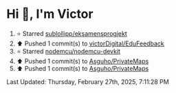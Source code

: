 <h1>Hi 👋, I'm Victor </h1>

<!--RECENT_ACTIVITY:start-->
1. ⭐ Starred [sublollipp/eksamensprogjekt](https://github.com/sublollipp/eksamensprogjekt)<br>
2. ⬆️ Pushed 1 commit(s) to [victorDigital/EduFeedback](https://github.com/victorDigital/EduFeedback)<br>
3. ⭐ Starred [nodemcu/nodemcu-devkit](https://github.com/nodemcu/nodemcu-devkit)<br>
4. ⬆️ Pushed 1 commit(s) to [Asguho/PrivateMaps](https://github.com/Asguho/PrivateMaps)<br>
5. ⬆️ Pushed 1 commit(s) to [Asguho/PrivateMaps](https://github.com/Asguho/PrivateMaps)<br>
<!--RECENT_ACTIVITY:end-->

<!--RECENT_ACTIVITY:last_update-->
Last Updated: Thursday, February 27th, 2025, 7:11:28 PM
<!--RECENT_ACTIVITY:last_update_end-->
